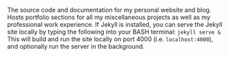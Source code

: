 The source code and documentation for my personal website and blog. Hosts portfolio sections for all my miscellaneous projects as well as my professional work experience. 
If Jekyll is installed, you can serve the Jekyll site locally by typing the following into your BASH terminal: `jekyll serve &` This will build and run the site locally on port 4000 (i.e. `localhost:4000`), and optionally run the server in the background.
